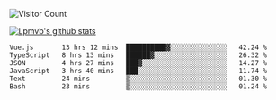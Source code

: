 ![Visitor Count](https://profile-counter.glitch.me/Lpmvb/count.svg)

[![Lpmvb's github stats](https://github-readme-stats.vercel.app/api?username=lpmvb&show_icons=true&title_color=fff&icon_color=79ff97&text_color=9f9f9f&bg_color=151515)](https://github.com/anuraghazra/github-readme-stats)

<!--
Here are some ideas to get you started:

- 🔭 I’m currently working on ...
- 🌱 I’m currently learning ...
- 👯 I’m looking to collaborate on ...
- 🤔 I’m looking for help with ...
- 💬 Ask me about ...
- 📫 How to reach me: ...
- 😄 Pronouns: ...
- ⚡ Fun fact: ...
-->

<!--START_SECTION:waka-->

```text
Vue.js       13 hrs 12 mins  ██████████▓░░░░░░░░░░░░░░   42.24 %
TypeScript   8 hrs 13 mins   ██████▓░░░░░░░░░░░░░░░░░░   26.32 %
JSON         4 hrs 27 mins   ███▓░░░░░░░░░░░░░░░░░░░░░   14.27 %
JavaScript   3 hrs 40 mins   ███░░░░░░░░░░░░░░░░░░░░░░   11.74 %
Text         24 mins         ▒░░░░░░░░░░░░░░░░░░░░░░░░   01.30 %
Bash         23 mins         ▒░░░░░░░░░░░░░░░░░░░░░░░░   01.24 %
```

<!--END_SECTION:waka-->

